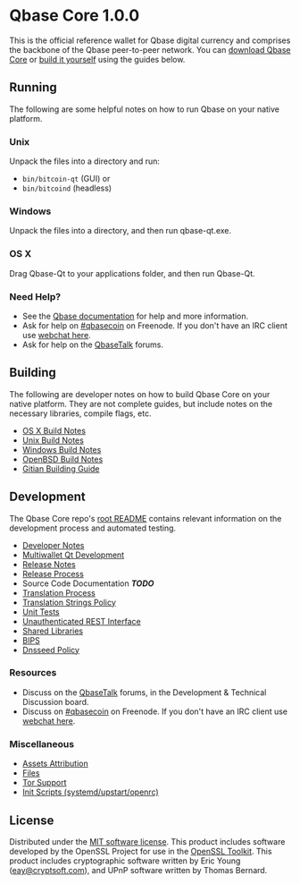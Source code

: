 Qbase Core 1.0.0
=====================

This is the official reference wallet for Qbase digital currency and comprises the backbone of the Qbase peer-to-peer network. You can [download Qbase Core](https://qbasecoin.io) or [build it yourself](#building) using the guides below.

Running
---------------------
The following are some helpful notes on how to run Qbase on your native platform.

### Unix

Unpack the files into a directory and run:

- `bin/bitcoin-qt` (GUI) or
- `bin/bitcoind` (headless)

### Windows

Unpack the files into a directory, and then run qbase-qt.exe.

### OS X

Drag Qbase-Qt to your applications folder, and then run Qbase-Qt.

### Need Help?

* See the [Qbase documentation](https://qbasecoin.atlassian.net/wiki/display/DOC)
for help and more information.
* Ask for help on [#qbasecoin](http://webchat.freenode.net?channels=qbasecoin) on Freenode. If you don't have an IRC client use [webchat here](http://webchat.freenode.net?channels=qbasecoin).
* Ask for help on the [QbaseTalk](https://qbasetalk.org/) forums.

Building
---------------------
The following are developer notes on how to build Qbase Core on your native platform. They are not complete guides, but include notes on the necessary libraries, compile flags, etc.

- [OS X Build Notes](build-osx.md)
- [Unix Build Notes](build-unix.md)
- [Windows Build Notes](build-windows.md)
- [OpenBSD Build Notes](build-openbsd.md)
- [Gitian Building Guide](gitian-building.md)

Development
---------------------
The Qbase Core repo's [root README](/README.md) contains relevant information on the development process and automated testing.

- [Developer Notes](developer-notes.md)
- [Multiwallet Qt Development](multiwallet-qt.md)
- [Release Notes](release-notes.md)
- [Release Process](release-process.md)
- Source Code Documentation ***TODO***
- [Translation Process](translation_process.md)
- [Translation Strings Policy](translation_strings_policy.md)
- [Unit Tests](unit-tests.md)
- [Unauthenticated REST Interface](REST-interface.md)
- [Shared Libraries](shared-libraries.md)
- [BIPS](bips.md)
- [Dnsseed Policy](dnsseed-policy.md)

### Resources
* Discuss on the [QbaseTalk](https://qbasetalk.org/) forums, in the Development & Technical Discussion board.
* Discuss on [#qbasecoin](http://webchat.freenode.net/?channels=qbasecoin) on Freenode. If you don't have an IRC client use [webchat here](http://webchat.freenode.net/?channels=qbasecoin).

### Miscellaneous
- [Assets Attribution](assets-attribution.md)
- [Files](files.md)
- [Tor Support](tor.md)
- [Init Scripts (systemd/upstart/openrc)](init.md)

License
---------------------
Distributed under the [MIT software license](http://www.opensource.org/licenses/mit-license.php).
This product includes software developed by the OpenSSL Project for use in the [OpenSSL Toolkit](https://www.openssl.org/). This product includes
cryptographic software written by Eric Young ([eay@cryptsoft.com](mailto:eay@cryptsoft.com)), and UPnP software written by Thomas Bernard.
